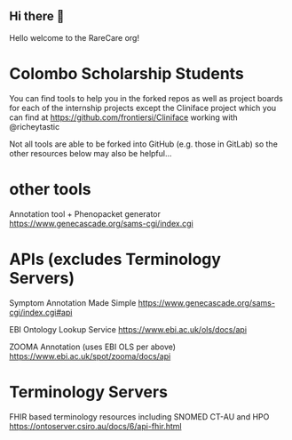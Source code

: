 ## Hi there 👋

Hello welcome to the RareCare org!

# Colombo Scholarship Students

You can find tools to help you in the forked repos as well as project boards for each of the internship projects except the Cliniface project which you can find at https://github.com/frontiersi/Cliniface working with @richeytastic

Not all tools are able to be forked into GitHub (e.g. those in GitLab) so the other resources below may also be helpful...

# other tools
Annotation tool + Phenopacket generator
https://www.genecascade.org/sams-cgi/index.cgi

# APIs (excludes Terminology Servers)
Symptom Annotation Made Simple
https://www.genecascade.org/sams-cgi/index.cgi#api

EBI Ontology Lookup Service
https://www.ebi.ac.uk/ols/docs/api

ZOOMA Annotation (uses EBI OLS per above)
https://www.ebi.ac.uk/spot/zooma/docs/api

# Terminology Servers
FHIR based terminology resources including SNOMED CT-AU and HPO
https://ontoserver.csiro.au/docs/6/api-fhir.html


<!--

**Here are some ideas to get you started:**

🙋‍♀️ A short introduction - what is your organization all about?
🌈 Contribution guidelines - how can the community get involved?
👩‍💻 Useful resources - where can the community find your docs? Is there anything else the community should know?
🍿 Fun facts - what does your team eat for breakfast?
🧙 Remember, you can do mighty things with the power of [Markdown](https://docs.github.com/github/writing-on-github/getting-started-with-writing-and-formatting-on-github/basic-writing-and-formatting-syntax)
-->
